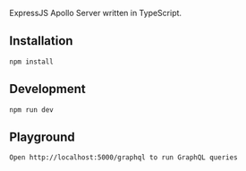 ExpressJS Apollo Server written in TypeScript.

## Installation

```
npm install
```

## Development

```
npm run dev
```

## Playground

```
Open http://localhost:5000/graphql to run GraphQL queries
```
